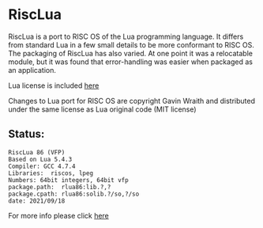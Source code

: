 # RiscLua
RiscLua is a port to RISC OS of the Lua programming language. It differs from standard Lua in a few small details to be more conformant to RISC OS. The packaging of RiscLua has also varied. At one point it was a relocatable module, but it was found that error-handling was easier when packaged as an application.

Lua license is included [here](LICENSE)

Changes to Lua port for RISC OS are copyright Gavin Wraith and distributed under the same license as Lua original code (MIT license)


## Status:
```
RiscLua 86 (VFP)
Based on Lua 5.4.3
Compiler: GCC 4.7.4
Libraries:  riscos, lpeg
Numbers: 64bit integers, 64bit vfp
package.path:  rlua86:lib.?,?
package.cpath: rlua86:solib.?/so,?/so
date: 2021/09/18
```

For more info please click [here](http://www.wra1th.plus.com/lua/risclua.html)


